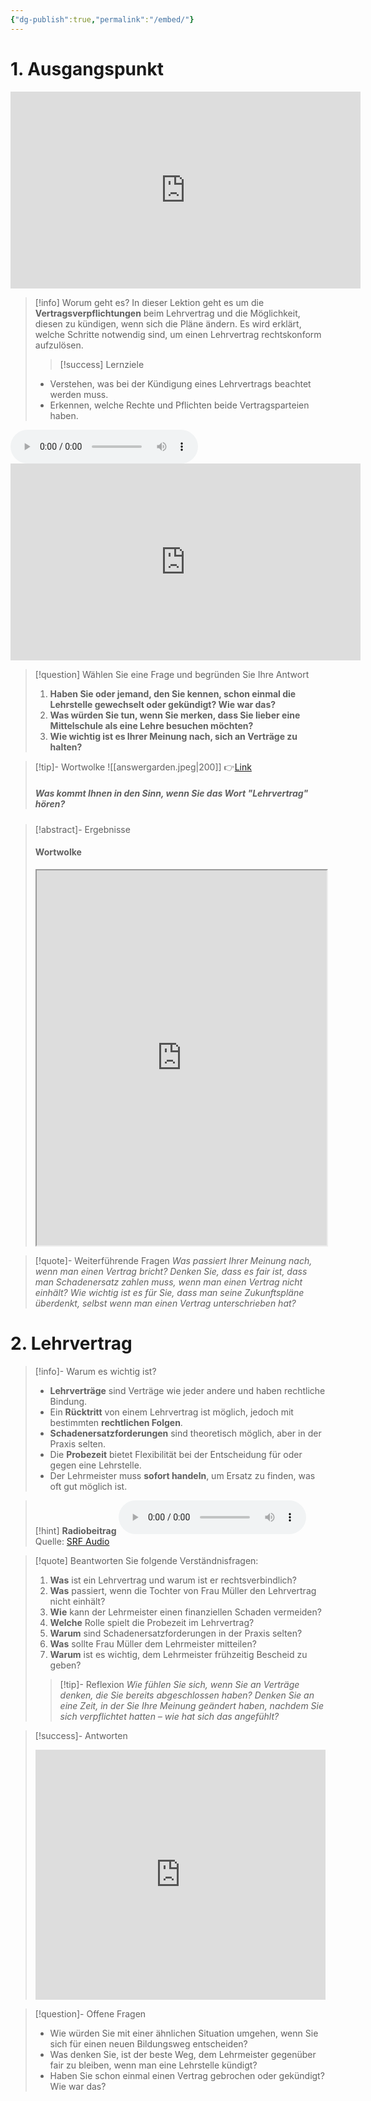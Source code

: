 ```yaml
---
{"dg-publish":true,"permalink":"/embed/"}
---
```


# 1. Ausgangspunkt
<iframe width="560" height="315" src="https://www.youtube.com/embed/vyTNuVCdUzw?si=NOrg7BN7MXKm8YBe" title="YouTube video player" frameborder="0" allow="accelerometer; autoplay; clipboard-write; encrypted-media; gyroscope; picture-in-picture; web-share" referrerpolicy="strict-origin-when-cross-origin" allowfullscreen></iframe>


>[!info] Worum geht es?
> In dieser Lektion geht es um die **Vertragsverpflichtungen** beim Lehrvertrag und die Möglichkeit, diesen zu kündigen, wenn sich die Pläne ändern. Es wird erklärt, welche Schritte notwendig sind, um einen Lehrvertrag rechtskonform aufzulösen.
>>[!success] Lernziele
> - Verstehen, was bei der Kündigung eines Lehrvertrags beachtet werden muss.
> - Erkennen, welche Rechte und Pflichten beide Vertragsparteien haben.

<audio controls>
  <source src="https://audio.podigee-cdn.net/834643-m-917d47af38c533dd2ed7ae923ccbfcc1.opus" type="audio/ogg">
  Your browser does not support the audio element.
</audio>


<iframe width="560" height="315" src="https://www.youtube.com/embed/qmgyKQPwihI?si=EZG5TnsRmUVTJH-J" title="YouTube video player" frameborder="0" allow="accelerometer; autoplay; clipboard-write; encrypted-media; gyroscope; picture-in-picture; web-share" referrerpolicy="strict-origin-when-cross-origin" allowfullscreen></iframe>

>[!question] Wählen Sie eine Frage und begründen Sie Ihre Antwort
>1. **Haben Sie oder jemand, den Sie kennen, schon einmal die Lehrstelle gewechselt oder gekündigt? Wie war das?**
>2. **Was würden Sie tun, wenn Sie merken, dass Sie lieber eine Mittelschule als eine Lehre besuchen möchten?**
>3. **Wie wichtig ist es Ihrer Meinung nach, sich an Verträge zu halten?**

>[!tip]- Wortwolke
>![[answergarden.jpeg\|200]]
>👉[Link](https://answergarden.ch/4128136)
>##### Was kommt Ihnen in den Sinn, wenn Sie das Wort "Lehrvertrag" hören?

>[!abstract]- Ergebnisse 
>#### Wortwolke
><iframe width="100%" height="600" src="https://answergarden.ch/4128136" allowfullscreen allow="geolocation *; autoplay; encrypted-media"></iframe>

>[!quote]- Weiterführende Fragen
>*Was passiert Ihrer Meinung nach, wenn man einen Vertrag bricht?*
>*Denken Sie, dass es fair ist, dass man Schadenersatz zahlen muss, wenn man einen Vertrag nicht einhält?*
>*Wie wichtig ist es für Sie, dass man seine Zukunftspläne überdenkt, selbst wenn man einen Vertrag unterschrieben hat?*

# 2. Lehrvertrag
>[!info]- Warum es wichtig ist?
>- **Lehrverträge** sind Verträge wie jeder andere und haben rechtliche Bindung.
>- Ein **Rücktritt** von einem Lehrvertrag ist möglich, jedoch mit bestimmten **rechtlichen Folgen**.
>- **Schadenersatzforderungen** sind theoretisch möglich, aber in der Praxis selten.
>- Die **Probezeit** bietet Flexibilität bei der Entscheidung für oder gegen eine Lehrstelle.
>- Der Lehrmeister muss **sofort handeln**, um Ersatz zu finden, was oft gut möglich ist.

>[!hint] **Radiobeitrag**
><audio controls><source src="https://srfaudio-a.akamaihd.net/delivery/world/1eef74f7-c985-47d0-9ba9-1a75371d1d6f.mp3"></audio>
>Quelle: [SRF Audio](https://srfaudio-a.akamaihd.net/delivery/world/1eef74f7-c985-47d0-9ba9-1a75371d1d6f.mp3)

>[!quote] Beantworten Sie folgende Verständnisfragen:
>1. **Was** ist ein Lehrvertrag und warum ist er rechtsverbindlich?
>2. **Was** passiert, wenn die Tochter von Frau Müller den Lehrvertrag nicht einhält?
>3. **Wie** kann der Lehrmeister einen finanziellen Schaden vermeiden?
>4. **Welche** Rolle spielt die Probezeit im Lehrvertrag?
>5. **Warum** sind Schadenersatzforderungen in der Praxis selten?
>6. **Was** sollte Frau Müller dem Lehrmeister mitteilen?
>7. **Warum** ist es wichtig, dem Lehrmeister frühzeitig Bescheid zu geben?
>>[!tip]- Reflexion
>>*Wie fühlen Sie sich, wenn Sie an Verträge denken, die Sie bereits abgeschlossen haben?*
>>*Denken Sie an eine Zeit, in der Sie Ihre Meinung geändert haben, nachdem Sie sich verpflichtet hatten – wie hat sich das angefühlt?*

>[!success]- Antworten
><iframe src="https://aburossi.github.io/answers/output/1.4.1" style="border:0px #ffffff none;" name="myiFrame" scrolling="no" frameborder="1" marginheight="0px" marginwidth="0px" height="400px" width="100%" allowfullscreen></iframe>

>[!question]- Offene Fragen
> - Wie würden Sie mit einer ähnlichen Situation umgehen, wenn Sie sich für einen neuen Bildungsweg entscheiden?
> - Was denken Sie, ist der beste Weg, dem Lehrmeister gegenüber fair zu bleiben, wenn man eine Lehrstelle kündigt?
> - Haben Sie schon einmal einen Vertrag gebrochen oder gekündigt? Wie war das?

